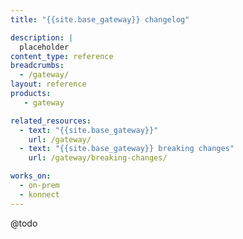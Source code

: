 ```yaml
---
title: "{{site.base_gateway}} changelog"

description: |
  placeholder
content_type: reference
breadcrumbs:
  - /gateway/
layout: reference
products:
   - gateway

related_resources:
  - text: "{{site.base_gateway}}"
    url: /gateway/
  - text: "{{site.base_gateway}} breaking changes"
    url: /gateway/breaking-changes/

works_on:
  - on-prem
  - konnect
---
```


@todo
